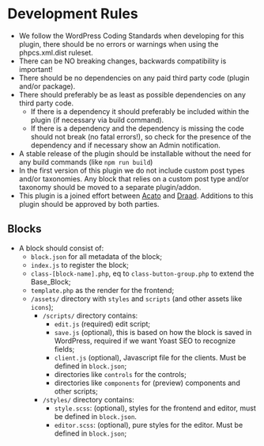 # Development Rules

- We follow the WordPress Coding Standards when developing for this plugin, there should be no errors or warnings when using the phpcs.xml.dist ruleset.
- There can be NO breaking changes, backwards compatibility is important!
- There should be no dependencies on any paid third party code (plugin and/or package).
- There should preferably be as least as possible dependencies on any third party code.
    - If there is a dependency it should preferably be included within the plugin (if necessary via build command).
    - If there is a dependency and the dependency is missing the code should not break (no fatal errors!), so check for the presence of the dependency and if necessary show an Admin notification.
- A stable release of the plugin should be installable without the need for any build commands (like `npm run build`)
- In the first version of this plugin we do not include custom post types and/or taxonomies. Any block that relies on a custom post type and/or taxonomy should be moved to a separate plugin/addon.
- This plugin is a joined effort between [Acato](https://www.acato.nl) and [Draad](https://www.draad.nl). Additions to this plugin should be approved by both parties.


## Blocks
- A block should consist of:
  - `block.json` for all metadata of the block;
  - `index.js` to register the block;
  - `class-[block-name].php`, eq to `class-button-group.php` to extend the Base_Block;
  - `template.php` as the render for the frontend;
  - `/assets/` directory with `styles` and `scripts` (and other assets like `icons`);
    - `/scripts/` directory contains:
      - `edit.js` (required) edit script;
      - `save.js` (optional), this is based on how the block is saved in WordPress, required if we want Yoast SEO to recognize fields;
      - `client.js` (optional), Javascript file for the clients. Must be defined in `block.json`;
      - directories like `controls` for the controls;
      - directories like `components` for (preview) components and other scripts;
    - `/styles/` directory contains:
      - `style.scss`: (optional), styles for the frontend and editor, must be defined in `block.json`.
      - `editor.scss`: (optional), pure styles for the editor. Must be defined in `block.json`;
